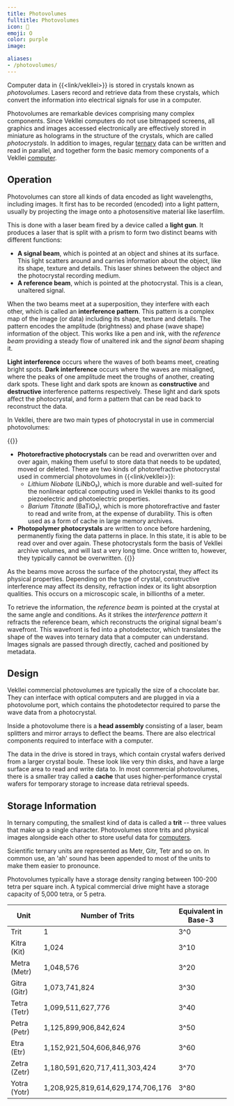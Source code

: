 ```yaml
---
title: Photovolumes
fulltitle: Photovolumes
icon: 💾
emoji: O
color: purple
image:

aliases:
- /photovolumes/
---
```

Computer data in {{<link/vekllei>}} is stored in crystals known as *photovolumes*. Lasers record and retrieve data from these crystals, which convert the information into electrical signals for use in a computer.

Photovolumes are remarkable devices comprising many complex components. Since Vekllei computers do not use bitmapped screens, all graphics and images accessed electronically are effectively stored in miniature as holograms in the structure of the crystals, which are called *photocrystals*. In addition to images, regular [ternary](/factbook/society/technology/computers/#ternary-logic-systems/) data can be written and read in parallel, and together form the basic memory components of a Vekllei [computer](/computers/).

## Operation

Photovolumes can store all kinds of data encoded as light wavelengths, including images. It first has to be recorded (encoded) into a light pattern, usually by projecting the image onto a photosensitive material like laserfilm.

This is done with a laser beam fired by a device called a **light gun**. It produces a laser that is split with a prism to form two distinct beams with different functions:

* **A signal beam**, which is pointed at an object and shines at its surface. This light scatters around and carries information about the object, like its shape, texture and details. This laser shines between the object and the photocrystal recording medium.
* **A reference beam**, which is pointed at the photocrystal. This is a clean, unaltered signal.

When the two beams meet at a superposition, they interfere with each other, which is called an **interference pattern**. This pattern is a complex map of the image (or data) including its shape, texture and details. The pattern encodes the amplitude (brightness) and phase (wave shape) information of the object. This works like a pen and ink, with the *reference beam* providing a steady flow of unaltered ink and the *signal beam* shaping it.

**Light interference** occurs where the waves of both beams meet, creating bright spots. **Dark interference** occurs where the waves are misaligned, where the peaks of one amplitude meet the troughs of another, creating dark spots. These light and dark spots are known as **constructive** and **destructive** interference patterns respectively. These light and dark spots affect the photocrystal, and form a pattern that can be read back to reconstruct the data.

In Vekllei, there are two main types of photocrystal in use in commercial photovolumes:

{{<note>}}
* **Photorefractive photocrystals** can be read and overwritten over and over again, making them useful to store data that needs to be updated, moved or deleted. There are two kinds of photorefractive photocrystal used in commercial photovolumes in {{<link/vekllei>}}:
	* *Lithium Niobate* (LiNbO₃), which is more durable and well-suited for the nonlinear optical computing used in Vekllei thanks to its good piezoelectric and photoelectric properties.
	* *Barium Titanate* (BaTiO₃), which is more photorefractive and faster to read and write from, at the expense of durability. This is often used as a form of cache in large memory archives.
* **Photopolymer photocrystals** are written to once before hardening, permanently fixing the data patterns in place. In this state, it is able to be read over and over again. These photocrystals form the basis of Vekllei archive volumes, and will last a very long time. Once written to, however, they typically cannot be overwritten.
{{</note>}}

As the beams move across the surface of the photocrystal, they affect its physical properties. Depending on the type of crystal, constructive interference may affect its density, refraction index or its light absorption qualities. This occurs on a microscopic scale, in billionths of a meter.

To retrieve the information, the *reference beam* is pointed at the crystal at the same angle and conditions. As it strikes the *interference pattern* it refracts the reference beam, which reconstructs the original signal beam's wavefront. This wavefront is fed into a photodetector, which translates the shape of the waves into ternary data that a computer can understand. Images signals are passed through directly, cached and positioned by metadata.

## Design

Vekllei commercial photovolumes are typically the size of a chocolate bar. They can interface with optical computers and are plugged in via a photovolume port, which contains the photodetector required to parse the wave data from a photocrystal.

Inside a photovolume there is a **head assembly** consisting of a laser, beam splitters and mirror arrays to deflect the beams. There are also electrical components required to interface with a computer.

The data in the drive is stored in trays, which contain crystal wafers derived from a larger crystal boule. These look like very thin disks, and have a large surface area to read and write data to. In most commercial photovolumes, there is a smaller tray called a **cache** that uses higher-performance crystal wafers for temporary storage to increase data retrieval speeds.

## Storage Information

In ternary computing, the smallest kind of data is called a **trit** -- three values that make up a single character. Photovolumes store trits and physical images alongside each other to store useful data for [computers](/computers/).

Scientific ternary units are represented as Metr, Gitr, Tetr and so on. In common use, an 'ah' sound has been appended to most of the units to make them easier to pronounce.

Photovolumes typically have a storage density ranging between 100-200 tetra per square inch. A typical commercial drive might have a storage capacity of 5,000 tetra, or 5 petra.

| Unit                   | Number of Trits               | Equivalent in Base-3       |
|------------------------|-------------------------------|----------------------------|
| Trit                   | 1                             | 3^0                        |
| Kitra (Kit) | 1,024                         | 3^10                       |
| Metra (Metr)| 1,048,576                     | 3^20                       |
| Gitra (Gitr)| 1,073,741,824                 | 3^30                       |
| Tetra (Tetr)| 1,099,511,627,776             | 3^40                       |
| Petra (Petr)| 1,125,899,906,842,624         | 3^50                       |
| Etra (Etr)  | 1,152,921,504,606,846,976     | 3^60                       |
| Zetra (Zetr)| 1,180,591,620,717,411,303,424 | 3^70                       |
| Yotra (Yotr)| 1,208,925,819,614,629,174,706,176 | 3^80                  |


